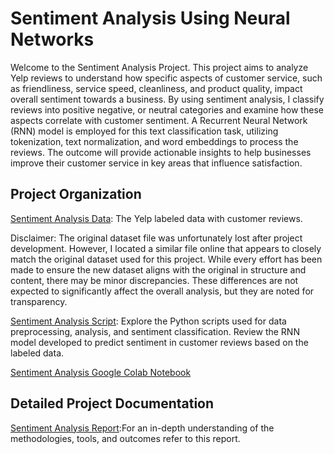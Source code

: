 # Sentiment Analysis Using Neural Networks 

Welcome to the Sentiment Analysis Project. This project aims to analyze Yelp reviews to understand how specific aspects of customer service, such as friendliness, service speed, cleanliness, and product quality, impact overall sentiment towards a business. By using sentiment analysis, I classify reviews into positive negative, or neutral categories and examine how these aspects correlate with customer sentiment. A Recurrent Neural Network (RNN) model is employed for this text classification task, utilizing tokenization, text normalization, and word embeddings to process the reviews. The outcome will provide actionable insights to help businesses improve their customer service in key areas that influence satisfaction. 

## Project Organization 

[Sentiment Analysis Data](https://github.com/jcooper2368/JCProjectCode/raw/main/sentiment-analysis-neural-networks/yelp_labelled.txt): The Yelp labeled data with customer reviews. 

Disclaimer: The original dataset file was unfortunately lost after project development. However, I located a similar file online that appears to closely match the original dataset used for this project. While every effort has been made to ensure the new dataset aligns with the original in structure and content, there may be minor discrepancies. These differences are not expected to significantly affect the overall analysis, but they are noted for transparency.


[Sentiment Analysis Script](https://github.com/jcooper2368/JCProjectCode/raw/main/sentiment-analysis-neural-networks/sentiment_analysis_gc.py): Explore the Python scripts used for data preprocessing, analysis, and sentiment classification. Review the RNN model developed to predict sentiment in customer reviews based on the labeled data.

[Sentiment Analysis Google Colab Notebook](Sentiment_Analysis_GC.ipynb)

## Detailed Project Documentation

[Sentiment Analysis Report](https://github.com/jcooper2368/JCProjectCode/raw/main/sentiment-analysis-neural-networks/Sentiment%20Analysis.pdf):For an in-depth understanding of the methodologies, tools, and outcomes refer to this report. 
